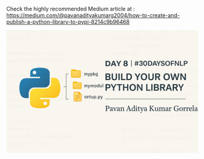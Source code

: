 Check the highly recommended Medium article at : https://medium.com/@pavanadityakumarg2004/how-to-create-and-publish-a-python-library-to-pypi-8214c9b96468

<img src='Day 8.png'/>